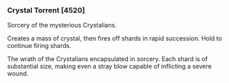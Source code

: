 ### Crystal Torrent [4520]

Sorcery of the mysterious Crystalians.

Creates a mass of crystal, then fires off shards in rapid succession. Hold to continue firing shards.

The wrath of the Crystalians encapsulated in sorcery. Each shard is of substantial size, making even a stray blow capable of inflicting a severe wound.